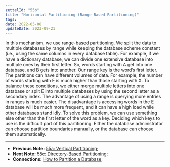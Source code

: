 ```yaml
---
zettelId: "55b"
title: "Horizontal Partitioning (Range-Based Partitioning)"
tags:
date: 2022-05-08
updateDate: 2023-09-21
---
```


In this mechanism, we use range-based partitioning. We split the data to multiple databases by range while keeping the database scheme constant (i.e., using the same columns in every database table). For example, if we have a dictionary database, we can divide one extensive database into multiple ones by their first letter. So, words starting with A get into one database, and B gets into another. Our range key is the word’s first letter. The partitions can have different volumes of data. For example, the number of words starting with E is much higher than those starting with X. To balance these conditions, we either merge multiple letters into one database or split E into multiple databases by using the second letter as a secondary index. The advantage of using a range is querying more entries in ranges is much easier. The disadvantage is accessing words in the E database will be much more frequent, and it can have a high load while other databases stand idly. To solve this problem, we can use something else other than the first letter of the word as a key. Deciding which keys to use is the difficult part of this partitioning. Either the database administrator can choose partition boundaries manually, or the database can choose them automatically.

---

- **Previous Note:** [55a: Vertical Partitioning](/notes/55a/);
- **Next Note:** [55c: Directory-Based Partitioning](/notes/55c/);
- **Connections:** [How to Partition a Database](/books/database-partitioning/);
